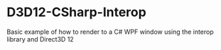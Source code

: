 # D3D12-CSharp-Interop
Basic example of how to render to a C# WPF window using the interop library and Direct3D 12
